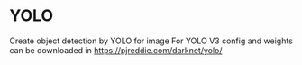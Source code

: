 # YOLO
Create object detection by YOLO for image
For YOLO V3 config and weights can be downloaded in https://pjreddie.com/darknet/yolo/
